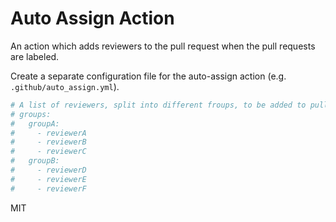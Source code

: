 # Auto Assign Action

An action which adds reviewers to the pull request when the pull requests are labeled.

Create a separate configuration file for the auto-assign action (e.g. `.github/auto_assign.yml`).

```yaml
# A list of reviewers, split into different froups, to be added to pull requests (GitHub user name) alternatively
# groups:
#   groupA:
#     - reviewerA
#     - reviewerB
#     - reviewerC
#   groupB:
#     - reviewerD
#     - reviewerE
#     - reviewerF
```

MIT
